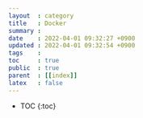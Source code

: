 ```yaml
---
layout  : category
title   : Docker
summary : 
date    : 2022-04-01 09:32:27 +0900
updated : 2022-04-01 09:32:54 +0900
tags    : 
toc     : true
public  : true
parent  : [[index]]
latex   : false
---
```

* TOC
{:toc}
